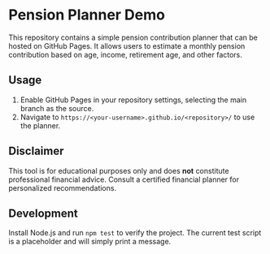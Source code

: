 # Pension Planner Demo

This repository contains a simple pension contribution planner that can be hosted on GitHub Pages. It allows users to estimate a monthly pension contribution based on age, income, retirement age, and other factors.

## Usage
1. Enable GitHub Pages in your repository settings, selecting the main branch as the source.
2. Navigate to `https://<your-username>.github.io/<repository>/` to use the planner.

## Disclaimer
This tool is for educational purposes only and does **not** constitute professional financial advice. Consult a certified financial planner for personalized recommendations.

## Development
Install Node.js and run `npm test` to verify the project. The current test script is a placeholder and will simply print a message.
